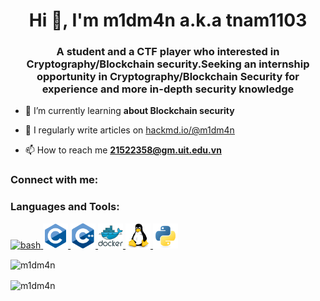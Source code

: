 <h1 align="center">Hi 👋, I'm m1dm4n a.k.a tnam1103</h1>
<h3 align="center">A student and a CTF player who interested in Cryptography/Blockchain security.Seeking an internship opportunity in Cryptography/Blockchain Security for experience and more in-depth security knowledge</h3>

- 🌱 I’m currently learning **about Blockchain security**

- 📝 I regularly write articles on [hackmd.io/@m1dm4n](https://hackmd.io/@m1dm4n)

- 📫 How to reach me **21522358@gm.uit.edu.vn**

<h3 align="left">Connect with me:</h3>
<p align="left">
</p>

<h3 align="left">Languages and Tools:</h3>
<p align="left"> <a href="https://www.gnu.org/software/bash/" target="_blank" rel="noreferrer"> <img src="https://www.vectorlogo.zone/logos/gnu_bash/gnu_bash-icon.svg" alt="bash" width="40" height="40"/> </a> <a href="https://www.cprogramming.com/" target="_blank" rel="noreferrer"> <img src="https://raw.githubusercontent.com/devicons/devicon/master/icons/c/c-original.svg" alt="c" width="40" height="40"/> </a> <a href="https://www.w3schools.com/cpp/" target="_blank" rel="noreferrer"> <img src="https://raw.githubusercontent.com/devicons/devicon/master/icons/cplusplus/cplusplus-original.svg" alt="cplusplus" width="40" height="40"/> </a> <a href="https://www.docker.com/" target="_blank" rel="noreferrer"> <img src="https://raw.githubusercontent.com/devicons/devicon/master/icons/docker/docker-original-wordmark.svg" alt="docker" width="40" height="40"/> </a> <a href="https://www.linux.org/" target="_blank" rel="noreferrer"> <img src="https://raw.githubusercontent.com/devicons/devicon/master/icons/linux/linux-original.svg" alt="linux" width="40" height="40"/> </a> <a href="https://www.python.org" target="_blank" rel="noreferrer"> <img src="https://raw.githubusercontent.com/devicons/devicon/master/icons/python/python-original.svg" alt="python" width="40" height="40"/> </a> </p>

<p><img align="center" src="https://github-readme-stats.vercel.app/api/top-langs?username=m1dm4n&show_icons=true&locale=en&layout=compact" alt="m1dm4n" /></p>

<p><img align="center" src="https://github-readme-streak-stats.herokuapp.com/?user=m1dm4n&" alt="m1dm4n" /></p>
